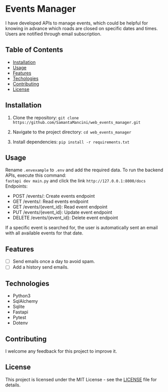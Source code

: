 # Events Manager
I have developed APIs to manage events, which could be helpful for knowing in advance which roads are closed on specific dates and times. Users are notified through email subscription.

## Table of Contents

- [Installation](#installation)
- [Usage](#usage)
- [Features](#features)
- [Techologies](#technologies)
- [Contributing](#contributing)
- [License](#license)


## Installation
1. Clone the repository:
   ```git clone https://github.com/SamantaMancini/web_events_manager.git```

2. Navigate to the project directory:
    ```cd web_events_manager```

3. Install dependencies:
    ```pip install -r requirements.txt```

## Usage
Rename `.envexample` to `.env` and add the required data.
To run the backend APIs, execute this command: <br/> ```fastapi dev main.py``` and click the link ```http://127.0.0.1:8000/docs```
Endpoints:
- POST /events/: Create events endpoint
- GET /events/: Read events endpoint
- GET /events/{event_id}: Read event endpoint 
- PUT /events/{event_id}: Update event endpoint
- DELETE /events/{event_id}: Delete event endpoint

If a specific event is searched for, the user is automatically sent an email with all available events for that date.

## Features
- [ ] Send emails once a day to avoid spam. <br/>
- [ ] Add a history send emails.

## Technologies
- Python3
- SqlAlchemy
- Sqlite
- Fastapi
- Pytest
- Dotenv

## Contributing
I welcome any feedback for this project to improve it.

## License
This project is licensed under the MIT License - see the [LICENSE](https://github.com/SamantaMancini/LICENSE.txt) file for details.


